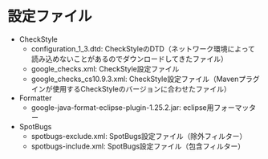 # 設定ファイル

* CheckStyle
  * configuration_1_3.dtd: CheckStyleのDTD（ネットワーク環境によって読み込めないことがあるのでダウンロードしてきたファイル）
  * google_checks.xml: CheckStyle設定ファイル
  * google_checks_cs10.9.3.xml: CheckStyle設定ファイル（Mavenプラグインが使用するCheckStyleのバージョンに合わせたファイル）
* Formatter
  * google-java-format-eclipse-plugin-1.25.2.jar: eclipse用フォーマッター
* SpotBugs
  * spotbugs-exclude.xml: SpotBugs設定ファイル（除外フィルター）
  * spotbugs-include.xml: SpotBugs設定ファイル（包含フィルター）
